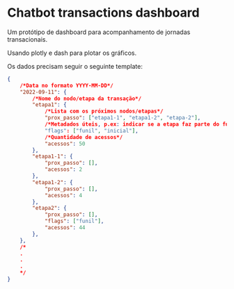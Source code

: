 # Chatbot transactions dashboard

Um protótipo de dashboard para acompanhamento de jornadas transacionais.

Usando plotly e dash para plotar os gráficos.

Os dados precisam seguir o seguinte template:

```JSON
{
    /*Data no formato YYYY-MM-DD*/
    "2022-09-11": {
        /*Nome do nodo/etapa da transação*/
        "etapa1": {
            /*Lista com os próximos nodos/etapas*/
            "prox_passo": ["etapa1-1", "etapa1-2", "etapa-2"],
            /*Metadados úteis, p.ex: indicar se a etapa faz parte do funil*/
            "flags": ["funil", "inicial"],
            /*Quantidade de acessos*/
            "acessos": 50
        },
        "etapa1-1": {
            "prox_passo": [],
            "acessos": 2
        },
        "etapa1-2": {
            "prox_passo": [],
            "acessos": 4
        },
        "etapa2": {
            "prox_passo": [],
            "flags": ["funil"],
            "acessos": 44
        },
    },
    /*
    .
    .
    .
    */
}
```
